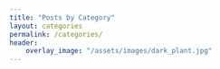 ```yaml
---
title: "Posts by Category"
layout: categories
permalink: /categories/
header:
    overlay_image: "/assets/images/dark_plant.jpg"
---
```


